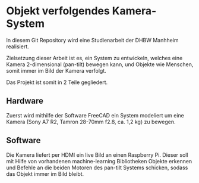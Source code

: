 # Objekt verfolgendes Kamera-System

In diesem Git Repository wird eine Studienarbeit der DHBW Manhheim realisiert.

Zielsetzung dieser Arbeit ist es, ein System zu entwickeln, welches eine Kamera 2-dimensional (pan-tilt) bewegen kann, 
und Objekte wie Menschen, somit immer im Bild der Kamera verfolgt.


Das Projekt ist somit in 2 Teile gegliedert.


## Hardware
Zuerst wird mithilfe der Software FreeCAD ein System modeliert um eine Kamera (Sony A7 R2, Tamron 28-70mm f2.8, ca. 1,2 kg) zu bewegen.






## Software
Die Kamera liefert per HDMI ein live Bild an einen Raspberry Pi. Dieser soll mit Hilfe von vorhandenen machine-learning Bibliotheken Objekte erkennen und Befehle an die beiden Motoren des pan-tilt Systems schicken, sodass das Objekt immer im Bild bleibt.

